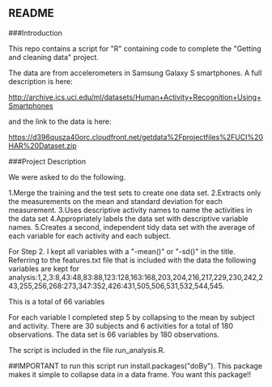 ## README

###Introduction

This repo contains a script for "R" containing code to complete the "Getting and cleaning data" project.

The data are from accelerometers in Samsung Galaxy S smartphones. A full description is here: 

http://archive.ics.uci.edu/ml/datasets/Human+Activity+Recognition+Using+Smartphones 

and the link to the data is here: 

https://d396qusza40orc.cloudfront.net/getdata%2Fprojectfiles%2FUCI%20HAR%20Dataset.zip 

###Project Description

We were asked to do the following. 

1.Merge the training and the test sets to create one data set.
2.Extracts only the measurements on the mean and standard deviation for each measurement. 
3.Uses descriptive activity names to name the activities in the data set
4.Appropriately labels the data set with descriptive variable names. 
5.Creates a second, independent tidy data set with the average of each variable for each activity and each subject. 

For Step 2. I kept all variables with a "-mean()" or "-sd()" in the title.  Referring to the features.txt file that is included with the data the following variables are kept for analysis:1,2,3:8,43:48,83:88,123:128,163:168,203,204,216,217,229,230,242,243,255,256,268:273,347:352,426:431,505,506,531,532,544,545.  

This is a total of 66 variables

For each variable I completed step 5 by collapsing to the mean by subject and activity.  There are 30 subjects and 6 activities for a total of 180 observations.  The data set is 66 variables by 180 observations.  

The script is included in the file run_analysis.R.

##IMPORTANT
to run this script run install.packages("doBy").
This package makes it simple to collapse data in a data frame.  You want this package!!

 